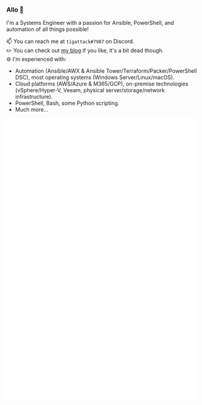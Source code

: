 ### Allo 👋

I'm a Systems Engineer with a passion for Ansible, PowerShell, and automation of all things possible!  

📫 You can reach me at `tigattack#7987` on Discord.  
✏️ You can check out [my blog](https://blog.tiga.tech) if you like, it's a bit dead though.  
⚙️ I'm experienced with:
* Automation (Ansible/AWX & Ansible Tower/Terraform/Packer/PowerShell DSC), most operating systems (Windows Server/Linux/macOS).
* Cloud platforms (AWS/Azure & M365/GCP), on-premise technologies (vSphere/Hyper-V, Veeam, physical server/storage/network infrastructure).
* PowerShell, Bash, some Python scripting.
* Much more...

![tigattack's GitHub metrics](/github-metrics.svg)
